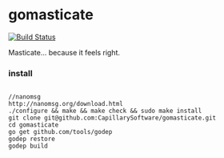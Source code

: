 gomasticate
=========
[![Build Status](https://magnum.travis-ci.com/CapillarySoftware/gomasticate.svg?token=48o3zC2UVnhZLFcYLG2C&branch=master)](https://magnum.travis-ci.com/CapillarySoftware/gomasticate)

Masticate... because it feels right.

<h3>install</h3>
<pre>
<code>
//nanomsg
http://nanomsg.org/download.html
./configure && make && make check && sudo make install
git clone git@github.com:CapillarySoftware/gomasticate.git
cd gomasticate
go get github.com/tools/godep
godep restore
godep build
</code>
</pre>
